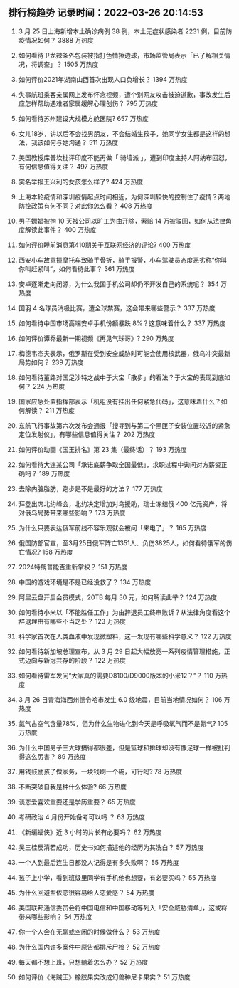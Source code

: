 
## 排行榜趋势 记录时间：2022-03-26 20:14:53
  
  1. 3 月 25 日上海新增本土确诊病例 38 例，本土无症状感染者 2231 例，目前防疫情况如何？ 3888 万热度
    
  2. 如何看待卫龙辣条外包装被指打色情擦边球，市场监管局表示「已了解相关情况，将调查」？ 1505 万热度
    
  3. 如何评价2021年湖南山西首次出现人口负增长？ 1394 万热度
    
  4. 失事航班乘客亲属网上发布怀念视频，遭个别网友攻击被迫道歉，事故发生后应怎样帮助遇难者家属缓解心理创伤？ 795 万热度
    
  5. 如何看待苏州建设大规模方舱医院? 657 万热度
    
  6. 女儿18岁，讲以后不会找男朋友，不会结婚生孩子，她同学女生都是这样的想法，我该如何与她沟通？ 511 万热度
    
  7. 美国教授库普坎批评印度不能再做「 骑墙派 」，遭到印度主持人阿纳布回怼，有何信息值得关注？ 497 万热度
    
  8. 实名举报王兴利的女孩怎么样了? 424 万热度
    
  9. 上海本轮疫情和深圳疫情起点时间相近，为何深圳较快的控制住了疫情？两地防控政策有何不同？对此你怎么看？ 408 万热度
    
  10. 男子嫖娼被拘 10 天被公司以旷工为由开除，索赔 14 万被驳回，如何从法律角度解读此事件？ 400 万热度
    
  11. 如何评价睡前消息第410期关于互联网经济的评论? 400 万热度
    
  12. 西安小车故意撞摩托车致骑手骨折，骑手报警，小车驾驶员态度恶劣称“你叫你叫赶紧叫”，如何看待此事？ 361 万热度
    
  13. 安卓逐渐走向闭源，为什么我国手机公司却仍不开发自己的系统呢？ 354 万热度
    
  14. 国羽 4 名球员消极比赛，遭全球禁赛，这会带来哪些警示？ 337 万热度
    
  15. 如何看待中国市场高端安卓手机份额暴跌 8%？这意味着什么？ 337 万热度
    
  16. 如何评价谭乔最新一期视频《再见气球哥》? 290 万热度
    
  17. 梅德韦杰夫表示，俄罗斯在受到安全威胁时可能会使用核武器，俄乌冲突最新局势如何？ 239 万热度
    
  18. 如何看待董路对国足沙特之战中于大宝「散步」的看法？于大宝的表现到底如何？ 224 万热度
    
  19. 国家应急处置指挥部表示「机组没有挂出任何紧急代码」，这意味着什么？如何解读？ 211 万热度
    
  20. 东航飞行事故第六次发布会通报「搜寻到与第二个黑匣子安装位置较近的紧急定位发射仪」，有哪些信息值得关注？ 202 万热度
    
  21. 如何评价动画《国王排名》第 23 集（最终话）？ 193 万热度
    
  22. 如何看待大连某公司「承诺底薪争取全国最低」，求职过程中询问对方薪资正确吗？ 189 万热度
    
  23. 去除内脏脂肪，跑步是不是最好的方法？ 177 万热度
    
  24. 拜登出席北约峰会，北约决定增加对乌援助，瑞士冻结俄 400 亿元资产，将对俄乌局势带来哪些影响？ 173 万热度
    
  25. 为什么只要表达俄军前线不容乐观就会被问「来电了」？ 165 万热度
    
  26. 俄国防部官宣，至3月25日俄军阵亡1351人、负伤3825人，如何看待俄军的伤亡情况? 158 万热度
    
  27. 2024特朗普能否重新掌权？ 151 万热度
    
  28. 中国的游戏环境是不是已经没救了？ 134 万热度
    
  29. 阿里云盘开启会员模式，20TB 每月 30 元，如何解读此举？ 124 万热度
    
  30. 如何看待小米以「不能胜任工作」为由辞退员工终审败诉？从法律角度看这个辞退理由有哪些不当之处？ 123 万热度
    
  31. 科学家首次在人类血液中发现微塑料，这一发现有哪些科学意义？ 122 万热度
    
  32. 如何看待新加坡总理宣布，从 3 月 29 日起大幅放宽一系列疫情管理措施，正式迈向与新冠共存的阶段？ 122 万热度
    
  33. 如何看待雷军发问“大家真的需要D8100/D9000版本的小米12？”？ 110 万热度
    
  34. 3 月 26 日青海海西州德令哈市发生 6.0 级地震，目前当地情况如何？ 106 万热度
    
  35. 氮气占空气含量78%，但为什么生物进化到今天是呼吸氧气而不是氮气? 105 万热度
    
  36. 为什么中国男子三大球搞得都很差，但是篮球和排球却没有像足球一样被批判得这么厉害？ 89 万热度
    
  37. 用钱鼓励孩子做家务，一块钱刷一个碗，可行吗? 78 万热度
    
  38. 不断突破自我是种什么体验? 66 万热度
    
  39. 谈恋爱喜欢重要还是学历重要？ 65 万热度
    
  40. 考研政治 4 月份开始备考可以吗 ？ 63 万热度
    
  41. 《新蝙蝠侠》近 3 小时的片长有必要吗？ 62 万热度
    
  42. 吴三桂反清若成功，历史书如何描述他的经历为其洗白？ 57 万热度
    
  43. 一个人到最后连生日都没人记得是有多失败啊？ 55 万热度
    
  44. 孩子上小学，看到班级里同学有手机他也想要，有必要买吗？ 55 万热度
    
  45. 为什么回避型依恋很容易给人恋爱感？ 54 万热度
    
  46. 美国联邦通信委员会将中国电信和中国移动等列入「安全威胁清单」，这或将带来哪些影响？ 54 万热度
    
  47. 你一个人会在无聊或空闲的时候做什么？ 53 万热度
    
  48. 为什么国内许多案件中原告都排斥尸检？ 52 万热度
    
  49. 每天都不想上班，只想躺着怎么办？ 52 万热度
    
  50. 如何评价《海贼王》橡胶果实改成幻兽种尼卡果实？ 51 万热度
    